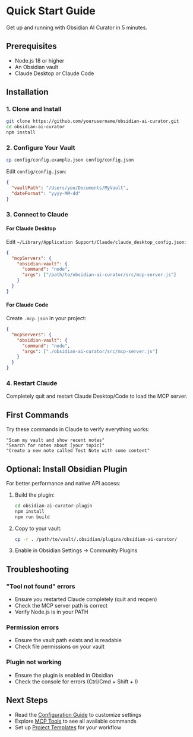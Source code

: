 # Quick Start Guide

Get up and running with Obsidian AI Curator in 5 minutes.

## Prerequisites

- Node.js 18 or higher
- An Obsidian vault
- Claude Desktop or Claude Code

## Installation

### 1. Clone and Install

```bash
git clone https://github.com/yourusername/obsidian-ai-curator.git
cd obsidian-ai-curator
npm install
```

### 2. Configure Your Vault

```bash
cp config/config.example.json config/config.json
```

Edit `config/config.json`:

```json
{
  "vaultPath": "/Users/you/Documents/MyVault",
  "dateFormat": "yyyy-MM-dd"
}
```

### 3. Connect to Claude

#### For Claude Desktop

Edit `~/Library/Application Support/Claude/claude_desktop_config.json`:

```json
{
  "mcpServers": {
    "obsidian-vault": {
      "command": "node",
      "args": ["/path/to/obsidian-ai-curator/src/mcp-server.js"]
    }
  }
}
```

#### For Claude Code

Create `.mcp.json` in your project:

```json
{
  "mcpServers": {
    "obsidian-vault": {
      "command": "node",
      "args": ["./obsidian-ai-curator/src/mcp-server.js"]
    }
  }
}
```

### 4. Restart Claude

Completely quit and restart Claude Desktop/Code to load the MCP server.

## First Commands

Try these commands in Claude to verify everything works:

```
"Scan my vault and show recent notes"
"Search for notes about [your topic]"
"Create a new note called Test Note with some content"
```

## Optional: Install Obsidian Plugin

For better performance and native API access:

1. Build the plugin:
   ```bash
   cd obsidian-ai-curator-plugin
   npm install
   npm run build
   ```

2. Copy to your vault:
   ```bash
   cp -r . /path/to/vault/.obsidian/plugins/obsidian-ai-curator/
   ```

3. Enable in Obsidian Settings → Community Plugins

## Troubleshooting

### "Tool not found" errors
- Ensure you restarted Claude completely (quit and reopen)
- Check the MCP server path is correct
- Verify Node.js is in your PATH

### Permission errors
- Ensure the vault path exists and is readable
- Check file permissions on your vault

### Plugin not working
- Ensure the plugin is enabled in Obsidian
- Check the console for errors (Ctrl/Cmd + Shift + I)

## Next Steps

- Read the [Configuration Guide](CONFIGURATION.md) to customize settings
- Explore [MCP Tools](MCP_TOOLS.md) to see all available commands
- Set up [Project Templates](PROJECT_TEMPLATES.md) for your workflow